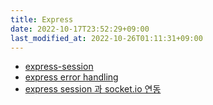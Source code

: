 ```yaml
---
title: Express
date: 2022-10-17T23:52:29+09:00
last_modified_at: 2022-10-26T01:11:31+09:00
---
```

- [express-session](express-session.md)
- [express error handling](express%20error%20handling.md)
- [express session 과 socket.io 연동](express%20session%20과%20socket.io%20연동.md)